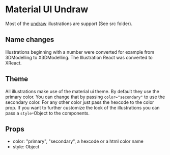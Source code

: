 # Material UI Undraw

Most of the [undraw](https://undraw.co) illustrations are support (See src folder).

## Name changes

Illustrations beginning with a number were converted for example from
3DModelling to X3DModelling. The Illustration React was converted to XReact.

## Theme

All illustrations make use of the material ui theme. By default they use the
primary color. You can change that by passing `color="secondary"` to use the
secondary color. For any other color just pass the hexcode to the color prop.
If you want to further customize the look of the illustrations you can pass a
`style`-Object to the components.

## Props

* color: "primary", "secondary", a hexcode or a html color name
* style: Object
